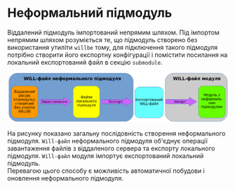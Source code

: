 # Неформальний підмодуль  

Віддалений підмодуль імпортований непрямим шляхом. Під імпортом непрямим шляхом розуміється те, що підмодуль створено без використання утиліти `willbe` тому, для підключення такого підмодуля потрібно створити його експортну конфігурації і помістити посилання на локальний експортований файл в секцію `submodule`.  

![informal.submodule.png](./Images/informal.submodule.png)

На рисунку показано загальну послідовність створення неформального підмодуля. `Will-файл` неформального підмодуля об'єднує операції завантаження файлів з віддаленого сервера та експорту локального підмодуля. `Will-файл` модуля імпортує експортований локальний підмодуль.  
Перевагою цього способу є можливість автоматичної побудови і оновлення неформального підмодуля.
